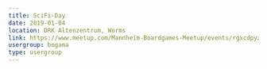 ```yaml
---
title: SciFi-Day
date: 2019-01-04
location: DRK Altenzentrum, Worms
link: https://www.meetup.com/Mannheim-Boardgames-Meetup/events/rgxcdpyzcbgb/
usergroup: bogama
type: usergroup
---
```

